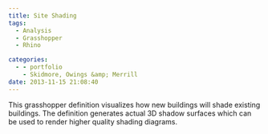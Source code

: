 ```yaml
---
title: Site Shading
tags:
  - Analysis
  - Grasshopper
  - Rhino

categories:
  - - portfolio
    - Skidmore, Owings &amp; Merrill
date: 2013-11-15 21:08:40
---
```


This grasshopper definition visualizes how new buildings will shade existing buildings. The definition generates actual 3D shadow surfaces which can be used to render higher quality shading diagrams.
